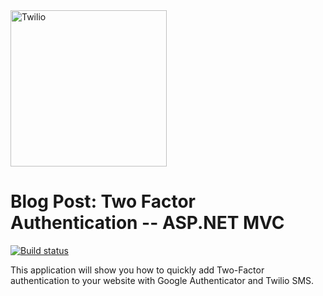 <a href="https://www.twilio.com">
  <img src="https://static0.twilio.com/marketing/bundles/marketing/img/logos/wordmark-red.svg" alt="Twilio" width="250" />
</a>
  
# Blog Post: Two Factor Authentication -- ASP.NET MVC

[![Build status](https://ci.appveyor.com/api/projects/status/wnwglpeaxbig30gm?svg=true)](https://ci.appveyor.com/project/TwilioDevEd/blog-tfa-csharp)

This application will show you how to quickly add Two-Factor authentication to
your website with Google Authenticator and Twilio SMS.
